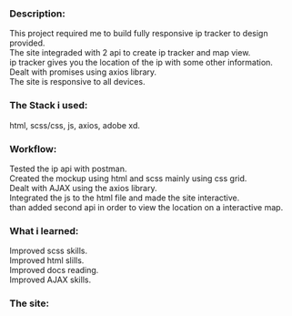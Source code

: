 ### Description:

This project required me to build fully responsive ip tracker to design provided.  
The site integraded with 2 api to create ip tracker and map view.  
ip tracker gives you the location of the ip with some other information.  
Dealt with promises using axios library.  
The site is responsive to all devices.

### The Stack i used:

html, scss/css, js, axios, adobe xd.

### Workflow:

Tested the ip api with postman.  
Created the mockup using html and scss mainly using css grid.  
Dealt with AJAX using the axios library.  
Integrated the js to the html file and made the site interactive.  
than added second api in order to view the location on a interactive map.

### What i learned:

Improved scss skills.  
Improved html slills.  
Improved docs reading.  
Improved AJAX skills.

### The site:
